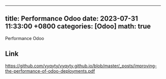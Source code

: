 
---
title: Performance Odoo 
date: 2023-07-31 11:33:00 +0800
categories: [Odoo]
math: true
---

Performance Odoo 

## Link

<https://github.com/vyqyty/vyqyty.github.io/blob/master/_posts/improving-the-performance-of-odoo-deployments.pdf>
